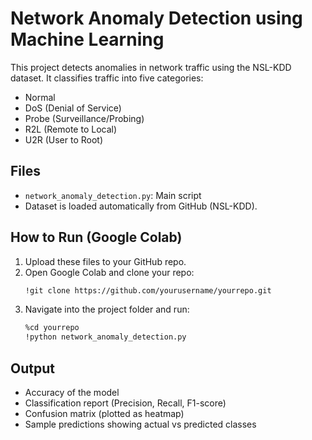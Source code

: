 # Network Anomaly Detection using Machine Learning

This project detects anomalies in network traffic using the NSL-KDD dataset. 
It classifies traffic into five categories:
- Normal
- DoS (Denial of Service)
- Probe (Surveillance/Probing)
- R2L (Remote to Local)
- U2R (User to Root)

## Files
- `network_anomaly_detection.py`: Main script
- Dataset is loaded automatically from GitHub (NSL-KDD).

## How to Run (Google Colab)
1. Upload these files to your GitHub repo.
2. Open Google Colab and clone your repo:
   ```bash
   !git clone https://github.com/yourusername/yourrepo.git
   ```
3. Navigate into the project folder and run:
   ```bash
   %cd yourrepo
   !python network_anomaly_detection.py
   ```

## Output
- Accuracy of the model
- Classification report (Precision, Recall, F1-score)
- Confusion matrix (plotted as heatmap)
- Sample predictions showing actual vs predicted classes
